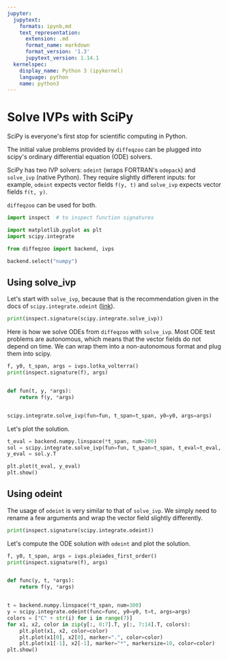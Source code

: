 ```yaml
---
jupyter:
  jupytext:
    formats: ipynb,md
    text_representation:
      extension: .md
      format_name: markdown
      format_version: '1.3'
      jupytext_version: 1.14.1
  kernelspec:
    display_name: Python 3 (ipykernel)
    language: python
    name: python3
---
```


<!-- #region -->
# Solve IVPs with SciPy

SciPy is everyone's first stop for scientific computing in Python.



The initial value problems provided by `diffeqzoo` can be plugged into scipy's ordinary differential equation (ODE) solvers.


SciPy has two IVP solvers: `odeint` (wraps FORTRAN's `odepack`) and `solve_ivp` (native Python).
They require slightly different inputs: for example, `odeint` expects vector fields `f(y, t)` and `solve_ivp` expects vector fields `f(t, y)`.

`diffeqzoo` can be used for both.

<!-- #endregion -->

```python
import inspect  # to inspect function signatures

import matplotlib.pyplot as plt
import scipy.integrate

from diffeqzoo import backend, ivps

backend.select("numpy")
```

## Using solve_ivp

Let's start with `solve_ivp`, because that is the recommendation given in the docs of `scipy.integrate.odeint` ([link](https://docs.scipy.org/doc/scipy/reference/generated/scipy.integrate.odeint.html)).

```python
print(inspect.signature(scipy.integrate.solve_ivp))
```

Here is how we solve ODEs from `diffeqzoo` with `solve_ivp`.
Most ODE test problems are autonomous, which means that the vector fields do not depend on time.
We can wrap them into a non-autonomous format and plug them into scipy.

```python
f, y0, t_span, args = ivps.lotka_volterra()
print(inspect.signature(f), args)


def fun(t, y, *args):
    return f(y, *args)


scipy.integrate.solve_ivp(fun=fun, t_span=t_span, y0=y0, args=args)
```

Let's plot the solution.

```python
t_eval = backend.numpy.linspace(*t_span, num=200)
sol = scipy.integrate.solve_ivp(fun=fun, t_span=t_span, t_eval=t_eval, y0=y0, args=args)
y_eval = sol.y.T
```

```python
plt.plot(t_eval, y_eval)
plt.show()
```

## Using odeint

The usage of `odeint` is very similar to that of `solve_ivp`.
We simply need to rename a few arguments and wrap the vector field slightly differently.


```python
print(inspect.signature(scipy.integrate.odeint))
```

Let's compute the ODE solution with `odeint` and plot the solution.

```python
f, y0, t_span, args = ivps.pleiades_first_order()
print(inspect.signature(f), args)


def func(y, t, *args):
    return f(y, *args)


t = backend.numpy.linspace(*t_span, num=300)
y = scipy.integrate.odeint(func=func, y0=y0, t=t, args=args)
colors = ["C" + str(i) for i in range(7)]
for x1, x2, color in zip(y[:, 0:7].T, y[:, 7:14].T, colors):
    plt.plot(x1, x2, color=color)
    plt.plot(x1[0], x2[0], marker=".", color=color)
    plt.plot(x1[-1], x2[-1], marker="*", markersize=10, color=color)
plt.show()
```
